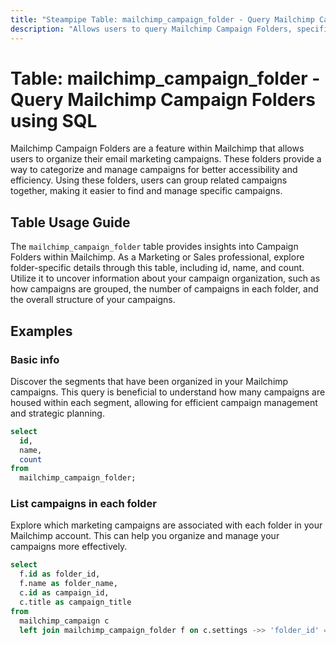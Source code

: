 ```yaml
---
title: "Steampipe Table: mailchimp_campaign_folder - Query Mailchimp Campaign Folders using SQL"
description: "Allows users to query Mailchimp Campaign Folders, specifically the details of each folder including id, name, and count, providing insights into campaign organization and structure."
---
```


# Table: mailchimp_campaign_folder - Query Mailchimp Campaign Folders using SQL

Mailchimp Campaign Folders are a feature within Mailchimp that allows users to organize their email marketing campaigns. These folders provide a way to categorize and manage campaigns for better accessibility and efficiency. Using these folders, users can group related campaigns together, making it easier to find and manage specific campaigns.

## Table Usage Guide

The `mailchimp_campaign_folder` table provides insights into Campaign Folders within Mailchimp. As a Marketing or Sales professional, explore folder-specific details through this table, including id, name, and count. Utilize it to uncover information about your campaign organization, such as how campaigns are grouped, the number of campaigns in each folder, and the overall structure of your campaigns.

## Examples

### Basic info
Discover the segments that have been organized in your Mailchimp campaigns. This query is beneficial to understand how many campaigns are housed within each segment, allowing for efficient campaign management and strategic planning.

```sql
select
  id,
  name,
  count
from
  mailchimp_campaign_folder;
```

### List campaigns in each folder
Explore which marketing campaigns are associated with each folder in your Mailchimp account. This can help you organize and manage your campaigns more effectively.

```sql
select
  f.id as folder_id,
  f.name as folder_name,
  c.id as campaign_id,
  c.title as campaign_title
from
  mailchimp_campaign c
  left join mailchimp_campaign_folder f on c.settings ->> 'folder_id' = f.id;
```
